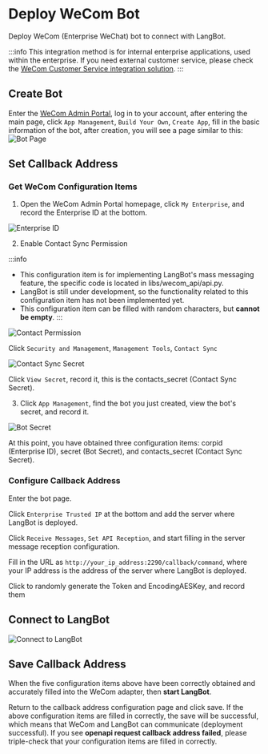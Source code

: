 # Deploy WeCom Bot

Deploy WeCom (Enterprise WeChat) bot to connect with LangBot.

:::info
This integration method is for internal enterprise applications, used within the enterprise. If you need external customer service, please check the [WeCom Customer Service integration solution](wecomcs.md).
:::


## Create Bot

Enter the [WeCom Admin Portal](https://work.weixin.qq.com/), log in to your account, after entering the main page, click `App Management`, `Build Your Own`, `Create App`, fill in the basic information of the bot, after creation, you will see a page similar to this:
![Bot Page](/assets/image/zh/deploy/bots/wecom/wecom/wecom1.png)

## Set Callback Address

### Get WeCom Configuration Items

1. Open the WeCom Admin Portal homepage, click `My Enterprise`, and record the Enterprise ID at the bottom.

![Enterprise ID](/assets/image/zh/deploy/bots/wecom/wecom/wecom2.png)

2. Enable Contact Sync Permission

:::info
- This configuration item is for implementing LangBot's mass messaging feature, the specific code is located in libs/wecom_api/api.py.
- LangBot is still under development, so the functionality related to this configuration item has not been implemented yet.
- This configuration item can be filled with random characters, but **cannot be empty**.
:::

![Contact Permission](/assets/image/zh/deploy/bots/wecom/wecom/wecom5.png)

Click `Security and Management`, `Management Tools`, `Contact Sync`

![Contact Sync Secret](/assets/image/zh/deploy/bots/wecom/wecom/wecom3.jpg)

Click `View Secret`, record it, this is the contacts_secret (Contact Sync Secret).

3. Click `App Management`, find the bot you just created, view the bot's secret, and record it.

![Bot Secret](/assets/image/zh/deploy/bots/wecom/wecom/wecom4.png)

At this point, you have obtained three configuration items: corpid (Enterprise ID), secret (Bot Secret), and contacts_secret (Contact Sync Secret).

### Configure Callback Address

Enter the bot page.

Click `Enterprise Trusted IP` at the bottom and add the server where LangBot is deployed.

Click `Receive Messages`, `Set API Reception`, and start filling in the server message reception configuration.

Fill in the URL as `http://your_ip_address:2290/callback/command`, where your IP address is the address of the server where LangBot is deployed.

Click to randomly generate the Token and EncodingAESKey, and record them

## Connect to LangBot

![Connect to LangBot](/assets/image/zh/deploy/bots/wecom/wecom/connect_to_langbot.png)

## Save Callback Address
When the five configuration items above have been correctly obtained and accurately filled into the WeCom adapter, then **start LangBot**.

Return to the callback address configuration page and click save. If the above configuration items are filled in correctly, the save will be successful, which means that WeCom and LangBot can communicate (deployment successful). If you see **openapi request callback address failed**, please triple-check that your configuration items are filled in correctly.
